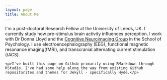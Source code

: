 ```yaml
---
layout: page
title: About Me 
---
```

<p>I'm a post-doctoral Research Fellow at the University of Leeds, UK. 
	I currently study how pre-stimulus brain activity influences perception. 
	I work with Dr Donna Lloyd and the <a href = "http://www.leeds.ac.uk/coni/">Cognitive Neuroimaging Group</a> 
	in the School of Psychology. I use electroencephalography (EEG), functional magnetic resonance imaging(fMRI), 
	and transcranial alternating current stimulation (tACS).</p>
	
	<p>I've built this page on Github primarily using RMarkdown through RStudio. I've had some help along the way from existing Github repositorites and themes for Jekyll - specifically Hyde.</p>
